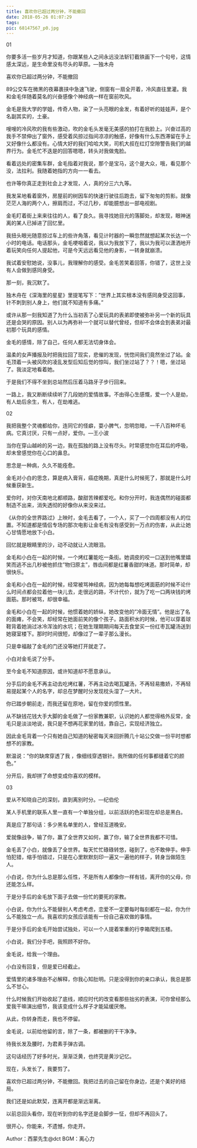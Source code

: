 ```yaml
---
title: 喜欢你已超过两分钟，不能撤回
date: 2018-05-26 01:07:29
tags:
pic: 68147567_p0.jpg
---
```

01

你要多活一些岁月才知道，你跟某些人之间永远没法斩钉截铁画下一个句号，这情感太深远，是生命里没有尽头的草原。—独木舟

喜欢你已超过两分钟，不能撤回

89公交车在微黑的夜幕裹挟中急速飞驶，侧窗有一扇全开着，冷风直往里灌。我和金毛伴随着莫名的兴奋感像个神经病一样在窗前吹风。

金毛是我大学的学姐，传奇人物，染了一头亮眼的金发，有着好听的娃娃声，是个名副其实的，土豪。

嗖嗖的冷风吹的我有些激动，吹的金毛头发毫无美感的拍打在我脸上。兴奋过高的我手不禁伸出了窗外，感受着风掠过指间凉凉的触感，好像有什么东西滞留在手上又好像什么都没有。心情大好的我们哈哈大笑，司机大叔在红灯空隙警告我们的越界行为。金毛忙不迭是的回答嗯嗯，转头对我做鬼脸。

看着远处的密集车群，金毛指着对我说，那个是宝马，这个是大众，哦，看见那个没，法拉利。我随着她指的方向一一看去。

也许等你真正走到社会上才发现，人，真的分三六九等。

我发呆地看着窗外，房屋前的树因车的快速行驶往后跑去，留下匆匆的剪影。就像茫茫人海的两个人，擦肩而过，不过几秒，却能臆想出一部电视剧。

金毛盯着街上来来往往的人，看了良久。我寻找她目光的落脚处，却发现，眼神迷离的某人已掉进了回忆里。

我扭头眼光随意掠过车上的些许角落，看见计时器的一瞬忽然就想起某次长达一个小时的电话。电话那头，金毛哽咽着说，我以为我放下了，我以为我可以潇洒地开着玩笑向任何人提起他，可是今天远远看见他的身影，一转身就崩溃。

我试着安慰她说，没事儿，我理解你的感受。金毛苦笑着回答，你错了，这世上没有人会做到感同身受。

那一刻，我沉默了。

独木舟在《深海里的星星》里提笔写下：”世界上其实根本没有感同身受这回事，针不刺到别人身上，他们就不知道有多痛。”

或许从那一刻我知道了为什么当初丢了心爱玩具的表弟即使被弥补另一个新的玩具还是会哭的原因。别人以为再弥补一个就可以替代曾经，但却不会体会到表弟对最初那个玩具的感情。

金毛的感情，除了自己，任何人都无法切身体会。

温柔的女声播报及时把我拉回了现实，悲催的发现，恍惚间我们竟然坐过了站。金毛顶着一头被风吹的凌乱发型后知后觉的惊叫，我们坐过站了？？！嗯，坐过站了。我淡定地看着她。

于是我们不得不坐到总站然后压着马路牙子步行回来。

一路上，我又断断续续听了几段她的爱情故事。不由得心生感慨，爱一个人是劫，有人劫后余生，有人，在劫难逃。

02

我把我整个灵魂都给你，连同它的怪癖，耍小脾气，忽明忽暗，一千八百种坏毛病。它真讨厌，只有一点好，爱你。—王小波

当你在穿山越岭的另一边，我在孤独的路上没有尽头。时常感觉你在耳后的呼吸，却未曾感觉你在心口的鼻息。

思念是一种病，久久不能痊愈。

金毛对小白的思念，算是病入膏肓，癌症晚期，真是什么时候死了，那就是什么时候重获新生。

爱你时，对你天南地北都顺路，酸甜苦辣都爱吃。和你分开时，我连偶然的碰面都制造不出来，消失透彻的好像你从来没来过。

《从你的全世界路过》上映时，金毛去看了，一个人，买了一个四周都没有人的位置。不知道都是情侣专场的那次电影让金毛有没有感受到一万点的伤害，从此让她心甘情愿地放下小白。

回忆就是眼睛里的沙，动不动就让人流眼泪。

金毛和小白在一起的时候，一个烤红薯能吃一条街。她调皮的咬一口送到他嘴里嬉笑而逃不出几秒被他抓住”物归原主”，唇齿间都是红薯香甜的味道。那时简单，却很快乐。

金毛和小白在一起的时候，经常被骂神经病，因为她每每想吃烤面筋的时候不论什么时间点都会拉着他一块儿去，走很远的路，不计代价，就为了吃一口两块钱的烤面筋。那时被骂，却很幸福。

金毛和小白在一起的时候，他惯着她的娇纵，她改变他的”冷面无情”。他是出了名的面瘫，不会笑，却经常在她面前笑的像个孩子。路面积水的时候，他可以穿着球鞋背着她淌过冰冷浑浊的水坑；在她生理期期间每天去食堂买一份红枣瓦罐汤送到她寝室楼下。那时时间很短，却像过了一辈子那么漫长。

只是幸福敲了金毛的门还没等她打开就走了。

小白对金毛说了分手。

至今金毛不知道原因，或许知道却不愿意承认。

分手后的金毛不再主动去吃烤红薯，不再主动去喝瓦罐汤，不再轻易撒娇，不再轻易提起某个人的名字，却总在梦醒时分发现枕头湿了一大片。

你已踏步朝前走，而我还留在原地，留在你爱的惯性里。

从不缺钱花钱大手大脚的金毛做了一份家教兼职，认识她的人都觉得格外反常，金毛只是淡淡地说，我只是不想再花家里的钱，靠自己，实现经济独立。

因此金毛背着一个只有她自己知道的秘密每天来回折腾几十站公交做一份平时想都想不的家教。

默温说：”你的缺席穿透了我 ，像细线穿透银针。我所做的任何事都缝着它的颜色。”

分开后，我却拼了命想变成你喜欢的模样。

03

爱从不知晓自己的深刻，直到离别时分。—纪伯伦

某人手机里的联系人里一直有一个单独分组，以前活跃的色彩现在却总是黑白。

真是应了那句话：多少黑名单里的人，曾经互道晚安。

爱就像战争，输了你，赢了全世界又如何，赢了你，输了全世界我都不可惜。

金毛丢了小白，就像丢了全世界。每天忙忙碌碌转悠，碰到了，也不敢伸手。伸手怕犯错，缩手怕错过，只是在心里默默刻印一遍又一遍他的样子，转身当做陌生人。

小白说，你为什么总是那么任性，不是所有人都像你一样有钱，离开你的父母，你还能怎么样。

于是分手后的金毛放下面子去做一份忙的要死的家教。

小白说，你为什么不能替别人考虑考虑，恋爱不一定要每时每刻都在一起，你为什么不能独立一点。我喜欢的女孩应该能有一份自己喜欢做的事情。

于是分手后的金毛开始尝试独处，可以一个人提着笨重的行李箱爬到五楼。

小白说，我们分手吧，我照顾不好你。

金毛说，给我一个理由。

小白没有回复，但是爱已经截止。

爱情里的诸多理由不必解释，你我心知肚明。只是没得到你的亲口承认，我总是那么不甘心。

什么时候我们开始收起了底线，顺应时代的改变看那些拙劣的表演，可你曾经那么爱我干嘛演出细节，我该变成什么样子才能延缓厌倦。

从此，你转身而走，我也不停留。

金毛说，以前给他留的言，除了一条，都被删的干干净净。

待我长发及腰时，为君素手弹古调。

这句话经历了好多时光，渐渐泛黄，也终究是黄沙记忆。

现在，头发长了，我要剪了。

喜欢你已超过两分钟，不能撤回。我把过去的自己留在你身边，还是个美好的结局。

我们还是如此默契，连离开都是渐远渐离。

以前总回头看你，现在听到你的名字还是会脚步一怔，但却不再回头了。

很开心，你能来，不遗憾，你走开。

Author：西蒙先生@dct
BGM：离心力